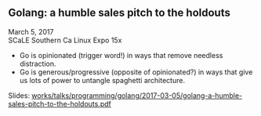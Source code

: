 ## <a name="golang-pitch"></a> Golang: a humble sales pitch to the holdouts
March 5, 2017  
SCaLE Southern Ca Linux Expo 15x

- Go is opinionated (trigger word!) in ways that remove needless distraction.
- Go is generous/progressive (opposite of opinionated?) in ways that give us lots of power to untangle spaghetti architecture.

Slides: [works/talks/programming/golang/2017-03-05/golang-a-humble-sales-pitch-to-the-holdouts.pdf](https://github.com/pestophagous/works/blob/master/talks/programming/golang/2017-03-05/golang-a-humble-sales-pitch-to-the-holdouts.pdf)
